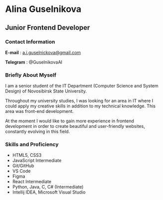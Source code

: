 # Alina Guselnikova
## Junior Frontend Developer
### Contact Information
 **E-mail** : a.i.guselnickova@gmail.com
 
 **Telegram** : @GuselnikovaAI

### Briefly About Myself
I am a senior student of the IT Department (Computer Science and System Design) of Novosibirsk State University.

Throughout my university studies, I was looking for an area in IT where I could apply my creative skills in addition to my technical knowledge. This area was front-end development.

At the moment I would like to gain more experience in frontend development in order to create beautiful and user-friendly websites, constantly evolving in this field.

### Skills and Proficiency
- HTML5, CSS3
- JavaScript Intermediate 
- Git/GitHub
- VS Code
- Figma
- React Intermediate
- Python, Java, C, C# (Intermediate)
- Intellij IDEA, Microsoft Visual Studio
